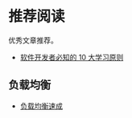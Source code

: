 # 推荐阅读

优秀文章推荐。

- [软件开发者必知的 10 大学习原则](https://mp.weixin.qq.com/s?__biz=MzIxMTUzNzM5Ng==&mid=2247503805&idx=3&sn=ddfebfa8ad43a4ad9e4f794ba9375e02&chksm=96586b71e90705a4da28af6f0849b4a7995d9797cbefb1699c13f6e4bfa92a859c547631b015&scene=126&sessionid=1722990823#rd)



## 负载均衡

- [负载均衡速成](https://mp.weixin.qq.com/s/rKVa2G0MOalrjg0qblCGpQ)